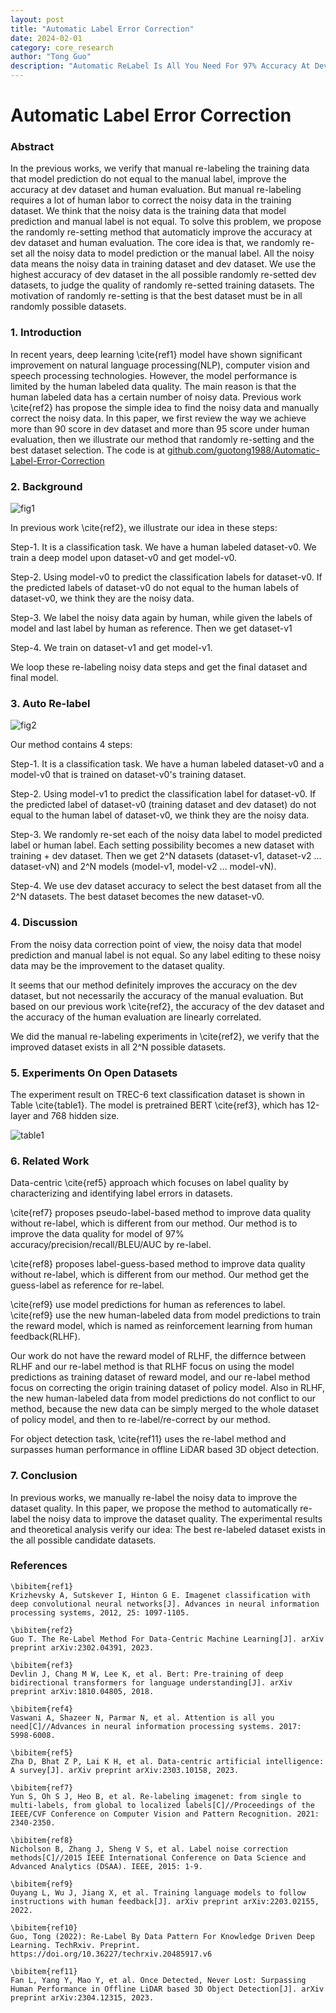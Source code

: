```yaml
---
layout: post
title: "Automatic Label Error Correction"
date: 2024-02-01
category: core_research
author: "Tong Guo"
description: "Automatic ReLabel Is All You Need For 97% Accuracy At Dev Dataset"
---
```



# Automatic Label Error Correction

### Abstract

In the previous works, we verify that manual re-labeling the training data that model prediction do not equal to the manual label, improve the accuracy at dev dataset and human evaluation.
But manual re-labeling requires a lot of human labor to correct the noisy data in the training dataset. We think that the noisy data is the training data that model prediction and manual label is not equal.
To solve this problem, we propose the randomly re-setting method that automaticly improve the accuracy at dev dataset and human evaluation.
The core idea is that, we randomly re-set all the noisy data to model prediction or the manual label. All the noisy data means the noisy data in training dataset and dev dataset.
We use the highest accuracy of dev dataset in the all possible randomly re-setted dev datasets, to judge the quality of randomly re-setted training datasets.
The motivation of randomly re-setting is that the best dataset must be in all randomly possible datasets.

### 1. Introduction

In recent years, deep learning \cite{ref1} model have shown significant improvement on natural language processing(NLP), computer vision and speech processing technologies. However, the model performance is limited by the human labeled data quality. The main reason is that the human labeled data has a certain number of noisy data. Previous work \cite{ref2} has propose the simple idea to find the noisy data and manually correct the noisy data. In this paper, we first review the way we achieve more than 90 score in dev dataset and more than 95 score under human evaluation, then we illustrate our method that randomly re-setting and the best dataset selection. The code is at [github.com/guotong1988/Automatic-Label-Error-Correction](https://github.com/guotong1988/Automatic-Label-Error-Correction)

### 2. Background

![fig1](/assets/png/auto-relabel/fig1.png)

In previous work \cite{ref2}, we illustrate our idea in these steps:

Step-1. It is a classification task. We have a human labeled dataset-v0. We train a deep model upon dataset-v0 and get model-v0.

Step-2. Using model-v0 to predict the classification labels for dataset-v0. If the predicted labels of dataset-v0 do not equal to the human labels of dataset-v0, we think they are the noisy data.

Step-3. We label the noisy data again by human, while given the labels of model and last label by human as reference. Then we get dataset-v1

Step-4. We train on dataset-v1 and get model-v1.

We loop these re-labeling noisy data steps and get the final dataset and final model.

### 3. Auto Re-label

![fig2](/assets/png/auto-relabel/fig2.png)

Our method contains 4 steps:

Step-1. It is a classification task. We have a human labeled dataset-v0 and a model-v0 that is trained on dataset-v0's training dataset.

Step-2. Using model-v1 to predict the classification label for dataset-v0. If the predicted label of dataset-v0 (training dataset and dev dataset) do not equal to the human label of dataset-v0, we think they are the noisy data.

Step-3. We randomly re-set each of the noisy data label to model predicted label or human label. Each setting possibility becomes a new dataset with training + dev dataset. Then we get 2^N datasets (dataset-v1, dataset-v2 ... dataset-vN) and 2^N models (model-v1, model-v2 ... model-vN).

Step-4. We use dev dataset accuracy to select the best dataset from all the 2^N datasets. The best dataset becomes the new dataset-v0.


### 4. Discussion

From the noisy data correction point of view, the noisy data that model prediction and manual label is not equal. 
So any label editing to these noisy data may be the improvement to the dataset quality.

It seems that our method definitely improves the accuracy on the dev dataset, but not necessarily the accuracy of the manual evaluation.
But based on our previous work \cite{ref2}, the accuracy of the dev dataset and the accuracy of the human evaluation are linearly correlated.

We did the manual re-labeling experiments in \cite{ref2}, we verify that the improved dataset exists in all 2^N possible datasets.

### 5. Experiments On Open Datasets

The experiment result on TREC-6 text classification dataset is shown in Table \cite{table1}. The model is pretrained BERT \cite{ref3}, which has 12-layer and 768 hidden size.

![table1](/assets/png/auto-relabel/table1.png)

### 6. Related Work 

Data-centric \cite{ref5} approach which focuses on label quality by characterizing and identifying label errors in datasets.

\cite{ref7} proposes pseudo-label-based method to improve data quality without re-label, which is different from our method. Our method is to improve the data quality for model of 97\% accuracy/precision/recall/BLEU/AUC by re-label.

\cite{ref8} proposes label-guess-based method to improve data quality without re-label, which is different from our method. Our method get the guess-label as reference for re-label.

\cite{ref9} use model predictions for human as references to label. \cite{ref9} use the new human-labeled data from model predictions to train the reward model, which is named as reinforcement learning from human feedback(RLHF).

Our work do not have the reward model of RLHF, the differnce between RLHF and our re-label method is that RLHF focus on using the model predictions as training dataset of reward model, and our re-label method focus on correcting the origin training dataset of policy model. Also in RLHF, the new human-labeled data from model predictions do not conflict to our method, because the new data can be simply merged to the whole dataset of policy model, and then to re-label/re-correct by our method.

For object detection task, \cite{ref11} uses the re-label method and surpasses human performance in offline LiDAR based 3D object detection.

### 7. Conclusion

In previous works, we manually re-label the noisy data to improve the dataset quality. 
In this paper, we propose the method to automatically re-label the noisy data to improve the dataset quality. The experimental results and theoretical analysis verify our idea: The best re-labeled dataset exists in the all possible candidate datasets.

### References
```
\bibitem{ref1}
Krizhevsky A, Sutskever I, Hinton G E. Imagenet classification with deep convolutional neural networks[J]. Advances in neural information processing systems, 2012, 25: 1097-1105.

\bibitem{ref2}
Guo T. The Re-Label Method For Data-Centric Machine Learning[J]. arXiv preprint arXiv:2302.04391, 2023.

\bibitem{ref3}
Devlin J, Chang M W, Lee K, et al. Bert: Pre-training of deep bidirectional transformers for language understanding[J]. arXiv preprint arXiv:1810.04805, 2018.

\bibitem{ref4}
Vaswani A, Shazeer N, Parmar N, et al. Attention is all you need[C]//Advances in neural information processing systems. 2017: 5998-6008.

\bibitem{ref5}
Zha D, Bhat Z P, Lai K H, et al. Data-centric artificial intelligence: A survey[J]. arXiv preprint arXiv:2303.10158, 2023.

\bibitem{ref7}
Yun S, Oh S J, Heo B, et al. Re-labeling imagenet: from single to multi-labels, from global to localized labels[C]//Proceedings of the IEEE/CVF Conference on Computer Vision and Pattern Recognition. 2021: 2340-2350.

\bibitem{ref8}
Nicholson B, Zhang J, Sheng V S, et al. Label noise correction methods[C]//2015 IEEE International Conference on Data Science and Advanced Analytics (DSAA). IEEE, 2015: 1-9.

\bibitem{ref9}
Ouyang L, Wu J, Jiang X, et al. Training language models to follow instructions with human feedback[J]. arXiv preprint arXiv:2203.02155, 2022.

\bibitem{ref10}
Guo, Tong (2022): Re-Label By Data Pattern For Knowledge Driven Deep Learning. TechRxiv. Preprint. https://doi.org/10.36227/techrxiv.20485917.v6

\bibitem{ref11}
Fan L, Yang Y, Mao Y, et al. Once Detected, Never Lost: Surpassing Human Performance in Offline LiDAR based 3D Object Detection[J]. arXiv preprint arXiv:2304.12315, 2023.

```

